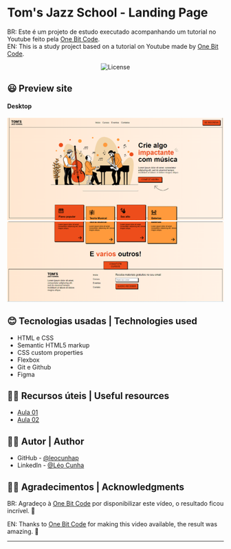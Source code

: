 <h1> Tom's Jazz School - Landing Page </h1>

BR: Este é um projeto de estudo executado acompanhando um tutorial no Youtube feito pela [One Bit Code](https://www.youtube.com/@OneBitCode). <br>
EN: This is a study project based on a tutorial on Youtube made by [One Bit Code](https://www.youtube.com/@OneBitCode). </p>

<p align="center">
  <img alt="License" src="https://img.shields.io/static/v1?label=license&message=MIT&color=49AA26&labelColor=000000">
</p>

## 😃 Preview site
  
#### Desktop

![](./img/view-landing.page.png/)
![](./img/view-landing.page2.png/)


## 😊 Tecnologias usadas | Technologies used

- HTML e CSS
- Semantic HTML5 markup
- CSS custom properties
- Flexbox
- Git e Github
- Figma

## 🤘🏻 Recursos úteis | Useful resources

- [Aula 01](https://youtu.be/Wo7UnH8TYbc)
- [Aula 02](https://youtu.be/b9Vw_LUyYmc)

## 🤘🏻 Autor | Author

- GitHub - [@leocunhap](https://github.com/NicoleDPizetta)
- LinkedIn - [@Léo Cunha](https://www.linkedin.com/in/léoc-cunha/)

## 🤘🏻 Agradecimentos | Acknowledgments

BR: Agradeço à [One Bit Code](https://www.youtube.com/@OneBitCode) por disponibilizar este vídeo, o resultado ficou incrível. 🤩

EN: Thanks to [One Bit Code](https://www.youtube.com/@OneBitCode) for making this video available, the result was amazing. 🤩

---

